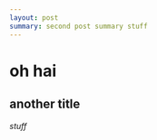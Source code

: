 ```yaml
---
layout: post
summary: second post summary stuff
---
```


oh hai
======

another title
-------------

*stuff*
